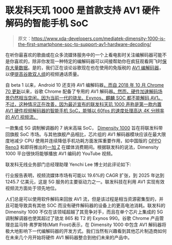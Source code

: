 # 联发科天玑 1000 是首款支持 AV1 硬件解码的智能手机 SoC

> 原文：<https://www.xda-developers.com/mediatek-dimensity-1000-is-the-first-smartphone-soc-to-support-av1-hardware-decoding/>

在听你最喜欢的歌曲或在众多流媒体服务中的一个上看电影时关注编解码器可能不是你喜欢的，除非你发现一种特定的编解码器可以间接帮助你在疯狂观看网飞时[保存大量数据](https://www.xda-developers.com/netflix-android-streams-some-shows-av1/)。是的，我们正在谈论谷歌现在也在使用的免版税的 [AV1 编解码器](https://www.xda-developers.com/av1-future-video-codecs-google-hevc/)，以便[提高谷歌双人组](https://www.xda-developers.com/google-duo-av1-moment-screenshots-saving-messages/)的视频通话质量。

自 beta 1 以来，Android 10 还支持 AV1 编解码器[，而自 2018 年 10 月 Chrome 70 更新](https://www.xda-developers.com/android-q-new-features/)以来，谷歌 Chrome 配备了专用的 AV1 解码器[。然而，硬件加速解码场景仍然相当空闲，因为当前一代的骁龙、Exynos、麒麟 SOC 都不能解码 AV1。不过，这种情况正在改善，因为最近宣布的联发科天玑 1000 声称是第一款内置 AV1 硬件视频解码器的智能手机 SoC，能够以 60fps 的速度处理高达 4K 分辨率的 AV1 视频流。](https://www.xda-developers.com/chrome-70-google-sign-in-pwa-support-av1-decoder/)

一款集成 5G 调制解调器的 7 纳米高端 SoC， [Dimensity 1000](https://www.xda-developers.com/mediatek-dimensity-1000-7nm-soc-integrated-5g/) 旨在将联发科带回旗舰 SoC 市场。与其他旗舰产品相比，芯片组的 AV1 解码器模块应该在最大限度地减少 CPU 使用并连续降低手机功耗方面发挥重要作用，如中国版的 [OPPO Reno3](https://www.xda-developers.com/oppo-reno3-pro-5g-quad-rear-camera-china-launch/) 和即将推出的[一加 Z](https://www.xda-developers.com/oneplus-z-x-oneplus-8-lite/) 在媒体消费期间。根据联发科的说法，Dimensity 1000 平台很快将能够播放 AV1 编码的 YouTube 视频。

联发科无线业务部门总经理助理 Yenchi Lee 博士对此评论如下:

行业报告表明，视频流媒体市场有可能以 19.6%的 CAGR 扩张，到 2025 年达到 1245.7 亿美元，这是 5G 服务的主要驱动力之一。联发科技在利用 AV1 实现有效视频流方面处于领先地位。

人们总是可以使用软件解码来回放 AV1 流，但是该过程是相当资源密集型的，并且可能导致具有其他 SOC 而没有硬件解码器的设备上的更高电池消耗。联发科的 Dimensity 1000 不仅在该领域超越了其竞争对手，而且在单个芯片上集成的 5G 调制解调器也使其超过了骁龙 865 和 T2 的 Exynos 990。谷歌 Chrome 产品管理总监马特·弗罗斯特(Matt Frost)表示，在 Dimensity 1000 中包含 AV1 解码器将极大地影响下一代编解码器的开发方式。我们当然有兴趣看到其他芯片制造商如何在未来几个月开始将硬件 AV1 解码器整合到他们未来的产品中。
